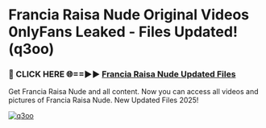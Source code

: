 # Francia Raisa Nude Original Videos 0nlyFans Leaked - Files Updated! (q3oo)

<h3>🔴 CLICK HERE 🌐==►► <a href="https://tinyurl.com/52m3yx9h" rel="nofollow">Francia Raisa Nude Updated Files</a></h3>

Get Francia Raisa Nude and all content. Now you can access all videos and pictures of Francia Raisa Nude. New Updated Files 2025!

[![q3oo](https://i.imgur.com/TnHtlc8.gif)](https://tinyurl.com/52m3yx9h)
